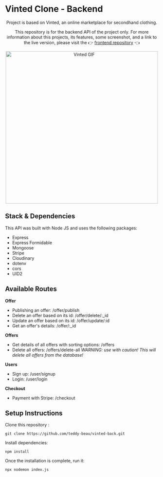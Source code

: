 # Vinted Clone - Backend

<div align="center">

Project is based on Vinted, an online marketplace for secondhand clothing.

This repository is for the backend API of the project only. For more information about this projects, its features, some screenshot, and a link to the live version, please visit the 👉 [frontend repository](https://github.com/teddy-beau/vinted-front) 👈

<img src="https://github.com/teddy-beau/vinted-front/blob/main/_preview/vinted-login-buy.gif" alt="Vinted GIF" width="500" /></div>

## Stack & Dependencies

This API was built with Node JS and uses the following packages:

-  Express
-  Express Formidable
-  Mongoose
-  Stripe
-  Cloudinary
-  dotenv
-  cors
-  UID2

## Available Routes

**Offer**

-  Publishing an offer: /offer/publish
-  Delete an offer based on its id: /offer/delete/:\_id
-  Update an offer based on its id: /offer/update/:id
-  Get an offer's details: /offer/:\_id

**Offers**

-  Get details of all offers with sorting options: /offers
-  Delete all offers: /offers/delete-all _WARNING: use with caution! This will delete all offers from the database!_

**Users**

-  Sign up: /user/signup
-  Login: /user/login

**Checkout**

-  Payment with Stripe: /checkout

## Setup Instructions

Clone this repository :

```
git clone https://github.com/teddy-beau/vinted-back.git
```

Install dependencies:

```
npm install
```

Once the installation is complete, run it:

```
npx nodemon index.js
```
